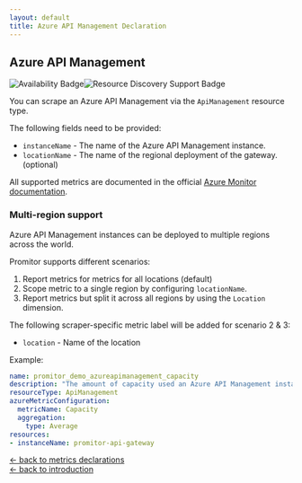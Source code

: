 ```yaml
---
layout: default
title: Azure API Management Declaration
---
```


## Azure API Management

![Availability Badge](https://img.shields.io/badge/Available%20Starting-v1.3-green.svg)![Resource Discovery Support Badge](https://img.shields.io/badge/Support%20for%20Resource%20Discovery-Yes-green.svg)

You can scrape an Azure API Management via the `ApiManagement`
 resource type.

The following fields need to be provided:

- `instanceName` - The name of the Azure API Management instance.
- `locationName` - The name of the regional deployment of the gateway. (optional)

All supported metrics are documented in the official [Azure Monitor documentation](https://docs.microsoft.com/en-us/azure/azure-monitor/platform/metrics-supported#microsoftapimanagementservice).

### Multi-region support

Azure API Management instances can be deployed to multiple regions across the world.

Promitor supports different scenarios:

1. Report metrics for metrics for all locations (default)
2. Scope metric to a single region by configuring `locationName`.
3. Report metrics but split it across all regions by using the `Location` dimension.

The following scraper-specific metric label will be added for scenario 2 & 3:

- `location` - Name of the location

Example:

```yaml
name: promitor_demo_azureapimanagement_capacity
description: "The amount of capacity used an Azure API Management instance."
resourceType: ApiManagement
azureMetricConfiguration:
  metricName: Capacity
  aggregation:
    type: Average
resources:
- instanceName: promitor-api-gateway
```

<!-- markdownlint-disable MD033 -->
[&larr; back to metrics declarations](/configuration/v2.x/metrics)<br />
[&larr; back to introduction](/)
<!-- markdownlint-enable -->
